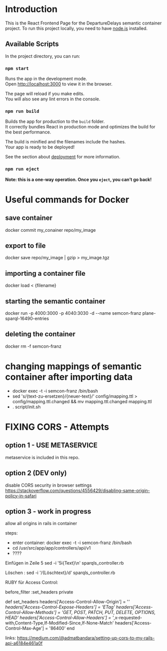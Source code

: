 # Introduction

This is the React Frontend Page for the DepartureDelays semantic container project. To run this project locally, you need to have [node.js](nodejs.org) installed.

## Available Scripts

In the project directory, you can run:

### `npm start`

Runs the app in the development mode.<br />
Open [http://localhost:3000](http://localhost:3000) to view it in the browser.

The page will reload if you make edits.<br />
You will also see any lint errors in the console.

### `npm run build`

Builds the app for production to the `build` folder.<br />
It correctly bundles React in production mode and optimizes the build for the best performance.

The build is minified and the filenames include the hashes.<br />
Your app is ready to be deployed!

See the section about [deployment](https://facebook.github.io/create-react-app/docs/deployment) for more information.

### `npm run eject`

**Note: this is a one-way operation. Once you `eject`, you can’t go back!**





# Useful commands for Docker

## save container

docker commit my_conainer repo/my_image

## export to file

docker save repo/my_image | gzip > my_image.tgz

## importing a container file

docker load < {filename} 

## starting the semantic container

docker run -p 4000:3000 -p 4040:3030  -d --name semcon-franz plane-sparql-16490-entries

## deleting the container

docker rm -f semcon-franz

# changing mappings of semantic container after importing data

- docker exec -t -i semcon-franz /bin/bash
- sed 's/{text-zu-ersetzen}/{neuer-text}/' config/mapping.ttl > config/mapping.ttl.changed && mv mapping.ttl.changed mapping.ttl
- . script/init.sh

# FIXING CORS - Attempts

## option 1 - USE METASERVICE
metaservice is included in this repo.

## option 2 (DEV only)
disable CORS security in browser settings
https://stackoverflow.com/questions/4556429/disabling-same-origin-policy-in-safari

## option 3 - work in progress
allow all origins in rails in container

steps:

- enter container: docker exec -t -i semcon-franz /bin/bash
- cd /usr/src/app/app/controllers/api/v1
- ????

Einfügen in Zeile 5
sed -i '5i{Text}\n' sparqls_controller.rb

Löschen :
    sed -i '/{Löschtext}/d' sparqls_controller.rb

RUBY für Access Control:

before_filter :set_headers 
private

  def set_headers
    headers['Access-Control-Allow-Origin'] = '*'
    headers['Access-Control-Expose-Headers'] = 'ETag'
    headers['Access-Control-Allow-Methods'] = 'GET, POST, PATCH, PUT, DELETE, OPTIONS, HEAD'
    headers['Access-Control-Allow-Headers'] = '*,x-requested-with,Content-Type,If-Modified-Since,If-None-Match'
    headers['Access-Control-Max-Age'] = '86400'
  end



links:
https://medium.com/@admatbandara/setting-up-cors-to-my-rails-api-a6184e461a0f

